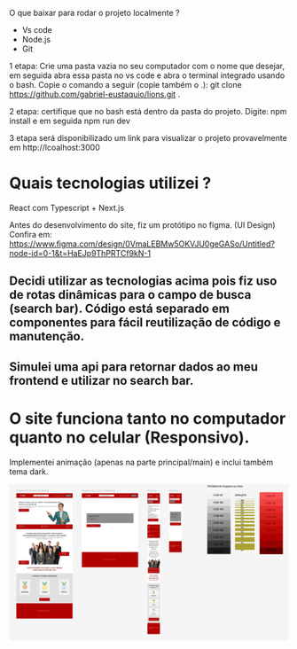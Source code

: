 O que baixar para rodar o projeto localmente ?

- Vs code
- Node.js
- Git

1 etapa:
Crie uma pasta vazia no seu computador com o nome que desejar, em seguida abra essa pasta no vs code e abra o terminal integrado usando o bash. Copie o comando a seguir (copie também o .): git clone https://github.com/gabriel-eustaquio/lions.git .

2 etapa:
certifique que no bash está dentro da pasta do projeto. Digite: npm install e em seguida npm run dev

3 etapa
será disponibilizado um link para visualizar o projeto provavelmente em http://lcoalhost:3000

# Quais tecnologias utilizei ?

React com Typescript + Next.js

Antes do desenvolvimento do site, fiz um protótipo no figma. (UI Design) Confira em: https://www.figma.com/design/0VmaLEBMw5OKVJU0geGASo/Untitled?node-id=0-1&t=HaEJp9ThPRTCf9kN-1

## Decidi utilizar as tecnologias acima pois fiz uso de rotas dinâmicas para o campo de busca (search bar). Código está separado em componentes para fácil reutilização de código e manutenção.

## Simulei uma api para retornar dados ao meu frontend e utilizar no search bar.

# O site funciona tanto no computador quanto no celular (Responsivo).

Implementei animação (apenas na parte principal/main) e inclui também tema dark.

<img src="./public/imagens/lions.png">
